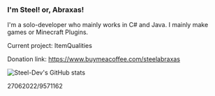 ### I'm Steel! or, Abraxas!

I'm a solo-developer who mainly works in C# and Java. I mainly make games or Minecraft Plugins.

Current project: ItemQualities

Donation link: https://www.buymeacoffee.com/steelabraxas

![Steel-Dev's GitHub stats](https://github-readme-stats.vercel.app/api?username=Steel-Dev&show_icons=true&theme=dracula)


27062022/9571162
